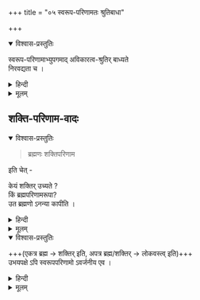 +++
title = "०५ स्वरूप-परिणामतः श्रुतिबाधा"

+++

<details open><summary>विश्वास-प्रस्तुतिः</summary>

स्वरूप-परिणामाभ्युपगमाद् अविकारत्व-श्रुतिर् बाध्यते  
निरवद्यता च । 
</details>

<details><summary>हिन्दी</summary>

किंच, द्वैताद्वैतवादियों ने यह भी माना है कि  
ब्रह्मस्वरूप ही अचेतन जडवस्तु के रूप में परिणत होता है ।  
उनका यह कथन भी समीचीन नहीं,  
क्योंकि ऐसी स्थिति में  
ब्रह्म निर्विकार एवं निर्दोष नहीं बन सकता ।  
ब्रह्म के निर्विकारत्व एवं निर्दोषत्व बतलाने वाली श्रुतियों का बाध होता है ।  

</details>


<details><summary>मूलम्</summary>

स्वरूपपरिणामाभ्युपगमाद् अविकारत्वश्रुतिर् बाध्यते, निरवद्यता च । 
</details>

## शक्ति-परिणाम-वादः
<details open><summary>विश्वास-प्रस्तुतिः</summary>

> ब्रह्मणः शक्तिपरिणाम 

इति चेत् - 

केयं शक्तिर् उच्यते ?  
किं ब्रह्मपरिणामरूपा?  
उत ब्रह्मणो ऽनन्या कापीति । 
</details>

<details><summary>हिन्दी</summary>

इस दोष को दूर करने के लिये  
यदि द्वैताद्वैतवादी यह कहें कि  
अचेतन के रूप में ब्रह्म परिणत नहीं होता,  
किन्तु ब्रह्म की शक्ति परिणत होती है,  
तब यह प्रश्न उठता है कि  
वह शक्ति क्या ब्रह्म का परिणाम रूप है,  
या ब्रह्म ही है ?  

</details>


<details><summary>मूलम्</summary>

ब्रह्मणः शक्तिपरिणाम इति चेत् - केयं शक्तिर् उच्यते । 
किं ब्रह्मपरिणामरूपा? उत ब्रह्मणो ऽनन्या कापीति । 
</details>

<details open><summary>विश्वास-प्रस्तुतिः</summary>

+++(एकत्र ब्रह्म → शक्तिर् इति, अपत्र ब्रह्म/शक्तिर् → लोकवस्त्व् इति)+++  
उभयपक्षे ऽपि स्वरूपपरिणामो ऽवर्जनीय एव ।
</details>

<details><summary>हिन्दी</summary>

दोनों पक्षों में भी ब्रह्म का स्वरूप परिणाम  
मानना ही होगा  
क्योंकि यदि शक्ति ब्रह्म का परिणाम है,  
तो इस पक्ष में मानना होगा कि  
ब्रह्म शक्तिरूप से परिणत होता है ।  
यदि शक्ति ब्रह्मस्वरूप है  
तो शक्तिपरिणाम एवं ब्रह्मपरिणाम एक ही पदार्थ है ।  
ऐसी स्थिति में ब्रह्म का परिणाम मानना होगा ।  
ब्रह्म का स्वरूप परिणाम मानने पर   
ब्रह्म के निर्विकारत्व एवं निर्दोषत्व को  
बतलाने वाली श्रुतियाँ  
अवश्य बाधित होकर श्रप्रमाण बन जायेंगी।  

इस विचार से सिद्ध होता है श्रीभास्कराचार्यसंमत द्वैताद्वैतवाद समीचीन नहीं ।  
इस प्रकार समालोचना करके  
श्रीरामानुज स्वामी जी ने भास्कराचार्यसंमत द्वैताद्वैतवाद को अमान्य ठहराया है ।  

[[१२४]]  

</details>


<details><summary>मूलम्</summary>

उभयपक्षे ऽपि स्वरूपपरिणामो ऽवर्जनीय एव ।
</details>


